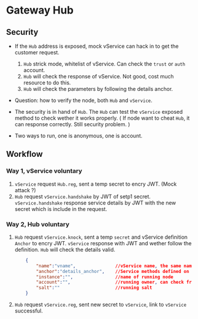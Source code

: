 # Gateway Hub

## Security

- If the `Hub` address is exposed, mock vService can hack in to get the customer request.
    1. `Hub` strick mode, whitelist of vService. Can check the `trust` or `auth` account.
    2. `Hub` will check the response of vService.  Not good, cost much resource to do this.
    3. `Hub` will check the parameters by following the details anchor.

- Question: how to verify the node, both `Hub` and `vService`.
- The security is in hand of `Hub`. The `Hub` can test the `vService` exposed method to check wether it works properly. ( If node want to cheat `Hub`, it can response correctly. Still security problem. )

- Two ways to run, one is anonymous, one is account.

## Workflow

### Way 1, vService voluntary

1. `vService` request `Hub.reg`, sent a temp secret to encry JWT. (Mock attack ?)
2. `Hub` request `vService.handshake` by JWT of setp1 secret. `vService.handshake` response service details by JWT with the new secret which is include in the request.

### Way 2, Hub voluntary

1. `Hub` request `vService.knock`, sent a temp `secret` and vService definition `Anchor` to encry JWT. `vService` response with JWT and wether follow the definition. `Hub` will check the details valid.

    ```JSON
        {
            "name":"vname",               //vService name, the same name will be treated as the same service
            "anchor":"details_anchor",    //Service methods defined on anchor
            "instance":"",                //name of running node
            "account":"",                 //running owner, can check from `Hub` to confirm the authority
            "salt":""                     //running salt
        }
    ```

2. `Hub` request `vService.reg`, sent new secret to `vService`, link to `vService` successful.
